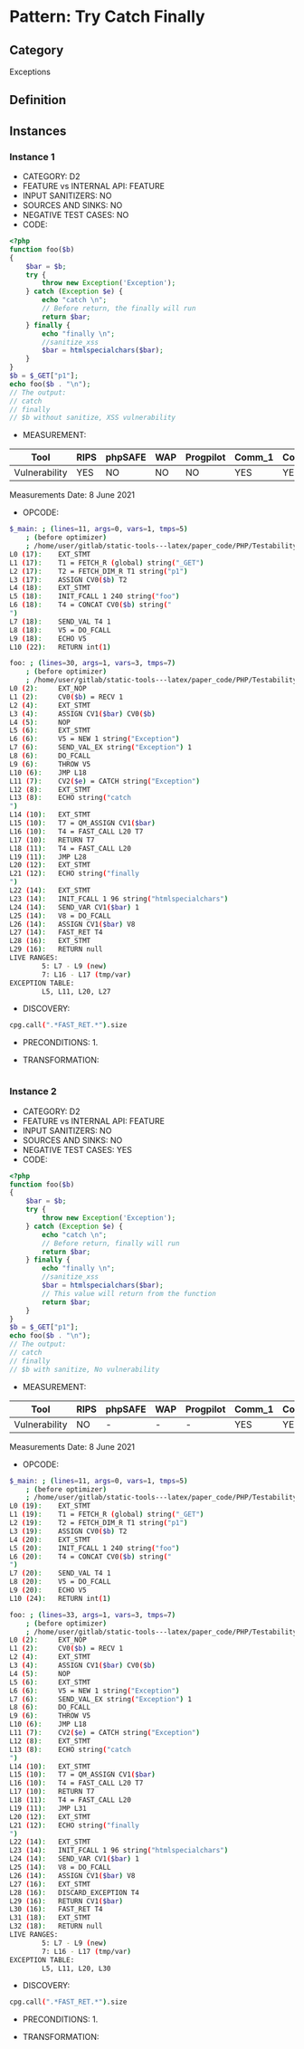 # Pattern: Try Catch Finally

## Category

Exceptions

## Definition

## Instances

### Instance 1

- CATEGORY: D2
- FEATURE vs INTERNAL API: FEATURE
- INPUT SANITIZERS:  NO
- SOURCES AND SINKS: NO 
- NEGATIVE TEST CASES: NO
- CODE:

```php
<?php
function foo($b)
{
    $bar = $b;
    try {
        throw new Exception('Exception');
    } catch (Exception $e) {
        echo "catch \n";
        // Before return, the finally will run
        return $bar;
    } finally {
        echo "finally \n";
        //sanitize_xss
        $bar = htmlspecialchars($bar);
    }
}
$b = $_GET["p1"];
echo foo($b . "\n");
// The output:
// catch
// finally
// $b without sanitize, XSS vulnerability
```

- MEASUREMENT:

| Tool          | RIPS | phpSAFE | WAP  | Progpilot | Comm_1 | Comm_2 | Correct |
| ------------- | ---- | ------- | ---- | --------- | ------- | --------- | ------- |
| Vulnerability | YES  | NO      | NO   | NO        | YES      | YES       | YES     |
Measurements Date: 8 June 2021

- OPCODE:

```bash
$_main: ; (lines=11, args=0, vars=1, tmps=5)
    ; (before optimizer)
    ; /home/user/gitlab/static-tools---latex/paper_code/PHP/Testability_Patterns/42_try_catch_finally/first_ex/first_ex.php:1-22
L0 (17):    EXT_STMT
L1 (17):    T1 = FETCH_R (global) string("_GET")
L2 (17):    T2 = FETCH_DIM_R T1 string("p1")
L3 (17):    ASSIGN CV0($b) T2
L4 (18):    EXT_STMT
L5 (18):    INIT_FCALL 1 240 string("foo")
L6 (18):    T4 = CONCAT CV0($b) string("
")
L7 (18):    SEND_VAL T4 1
L8 (18):    V5 = DO_FCALL
L9 (18):    ECHO V5
L10 (22):   RETURN int(1)

foo: ; (lines=30, args=1, vars=3, tmps=7)
    ; (before optimizer)
    ; /home/user/gitlab/static-tools---latex/paper_code/PHP/Testability_Patterns/42_try_catch_finally/first_ex/first_ex.php:2-16
L0 (2):     EXT_NOP
L1 (2):     CV0($b) = RECV 1
L2 (4):     EXT_STMT
L3 (4):     ASSIGN CV1($bar) CV0($b)
L4 (5):     NOP
L5 (6):     EXT_STMT
L6 (6):     V5 = NEW 1 string("Exception")
L7 (6):     SEND_VAL_EX string("Exception") 1
L8 (6):     DO_FCALL
L9 (6):     THROW V5
L10 (6):    JMP L18
L11 (7):    CV2($e) = CATCH string("Exception")
L12 (8):    EXT_STMT
L13 (8):    ECHO string("catch 
")
L14 (10):   EXT_STMT
L15 (10):   T7 = QM_ASSIGN CV1($bar)
L16 (10):   T4 = FAST_CALL L20 T7
L17 (10):   RETURN T7
L18 (11):   T4 = FAST_CALL L20
L19 (11):   JMP L28
L20 (12):   EXT_STMT
L21 (12):   ECHO string("finally 
")
L22 (14):   EXT_STMT
L23 (14):   INIT_FCALL 1 96 string("htmlspecialchars")
L24 (14):   SEND_VAR CV1($bar) 1
L25 (14):   V8 = DO_FCALL
L26 (14):   ASSIGN CV1($bar) V8
L27 (14):   FAST_RET T4
L28 (16):   EXT_STMT
L29 (16):   RETURN null
LIVE RANGES:
        5: L7 - L9 (new)
        7: L16 - L17 (tmp/var)
EXCEPTION TABLE:
        L5, L11, L20, L27
```

- DISCOVERY:

```bash
cpg.call(".*FAST_RET.*").size
```

- PRECONDITIONS:
   1.

- TRANSFORMATION: 

```

```

### Instance 2

- CATEGORY: D2
- FEATURE vs INTERNAL API: FEATURE
- INPUT SANITIZERS:  NO
- SOURCES AND SINKS: NO 
- NEGATIVE TEST CASES: YES
- CODE:

```php
<?php
function foo($b)
{
    $bar = $b;
    try {
        throw new Exception('Exception');
    } catch (Exception $e) {
        echo "catch \n";
        // Before return, finally will run
        return $bar;
    } finally {
        echo "finally \n";
        //sanitize_xss
        $bar = htmlspecialchars($bar);
        // This value will return from the function
        return $bar;
    }
}
$b = $_GET["p1"];
echo foo($b . "\n");
// The output:
// catch
// finally
// $b with sanitize, No vulnerability
```

- MEASUREMENT:

| Tool          | RIPS | phpSAFE | WAP  | Progpilot | Comm_1 | Comm_2 | Correct |
| ------------- | ---- | ------- | ---- | --------- | ------- | --------- | ------- |
| Vulnerability | NO   | -      | -   | -        | YES      | YES       | NO      |
Measurements Date: 8 June 2021

- OPCODE:

```bash
$_main: ; (lines=11, args=0, vars=1, tmps=5)
    ; (before optimizer)
    ; /home/user/gitlab/static-tools---latex/paper_code/PHP/Testability_Patterns/42_try_catch_finally/second_ex/second_ex.php:1-24
L0 (19):    EXT_STMT
L1 (19):    T1 = FETCH_R (global) string("_GET")
L2 (19):    T2 = FETCH_DIM_R T1 string("p1")
L3 (19):    ASSIGN CV0($b) T2
L4 (20):    EXT_STMT
L5 (20):    INIT_FCALL 1 240 string("foo")
L6 (20):    T4 = CONCAT CV0($b) string("
")
L7 (20):    SEND_VAL T4 1
L8 (20):    V5 = DO_FCALL
L9 (20):    ECHO V5
L10 (24):   RETURN int(1)

foo: ; (lines=33, args=1, vars=3, tmps=7)
    ; (before optimizer)
    ; /home/user/gitlab/static-tools---latex/paper_code/PHP/Testability_Patterns/42_try_catch_finally/second_ex/second_ex.php:2-18
L0 (2):     EXT_NOP
L1 (2):     CV0($b) = RECV 1
L2 (4):     EXT_STMT
L3 (4):     ASSIGN CV1($bar) CV0($b)
L4 (5):     NOP
L5 (6):     EXT_STMT
L6 (6):     V5 = NEW 1 string("Exception")
L7 (6):     SEND_VAL_EX string("Exception") 1
L8 (6):     DO_FCALL
L9 (6):     THROW V5
L10 (6):    JMP L18
L11 (7):    CV2($e) = CATCH string("Exception")
L12 (8):    EXT_STMT
L13 (8):    ECHO string("catch 
")
L14 (10):   EXT_STMT
L15 (10):   T7 = QM_ASSIGN CV1($bar)
L16 (10):   T4 = FAST_CALL L20 T7
L17 (10):   RETURN T7
L18 (11):   T4 = FAST_CALL L20
L19 (11):   JMP L31
L20 (12):   EXT_STMT
L21 (12):   ECHO string("finally 
")
L22 (14):   EXT_STMT
L23 (14):   INIT_FCALL 1 96 string("htmlspecialchars")
L24 (14):   SEND_VAR CV1($bar) 1
L25 (14):   V8 = DO_FCALL
L26 (14):   ASSIGN CV1($bar) V8
L27 (16):   EXT_STMT
L28 (16):   DISCARD_EXCEPTION T4
L29 (16):   RETURN CV1($bar)
L30 (16):   FAST_RET T4
L31 (18):   EXT_STMT
L32 (18):   RETURN null
LIVE RANGES:
        5: L7 - L9 (new)
        7: L16 - L17 (tmp/var)
EXCEPTION TABLE:
        L5, L11, L20, L30
```

- DISCOVERY:

```bash
cpg.call(".*FAST_RET.*").size
```

- PRECONDITIONS:
   1.

- TRANSFORMATION: 

```

```

